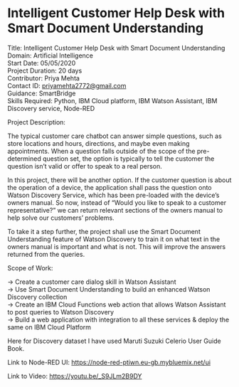 # Intelligent Customer Help Desk with Smart Document Understanding

Title: Intelligent Customer Help Desk with Smart Document Understanding\
Domain: Artificial Intelligence \
Start Date: 05/05/2020\
Project Duration: 20 days\
Contributor: Priya Mehta \
Contact ID: priyamehta2772@gmail.com\
Guidance: SmartBridge\
Skills Required: Python, IBM Cloud platform, IBM Watson Assistant, IBM Discovery service, Node-RED

Project Description:

The typical customer care chatbot can answer simple questions, such as store locations and hours, directions, and maybe even making appointments. When a question falls outside of the scope of the pre-determined question set, the option is typically to tell the customer the question isn’t valid or offer to speak to a real person.

In this project, there will be another option. If the customer question is about the operation of a device, the application shall pass the question onto Watson Discovery Service, which has been pre-loaded with the device’s owners manual. So now, instead of “Would you like to speak to a customer representative?” we can return relevant sections of the owners manual to help solve our customers’ problems.

To take it a step further, the project shall use the Smart Document Understanding feature of Watson Discovery to train it on what text in the owners manual is important and what is not. This will improve the answers returned from the queries.

Scope of Work:

-> Create a customer care dialog skill in Watson Assistant\
-> Use Smart Document Understanding to build an enhanced Watson Discovery collection\
-> Create an IBM Cloud Functions web action that allows Watson Assistant to post queries to Watson Discovery\
-> Build a web application with integration to all these services & deploy the same on IBM Cloud Platform

Here for Discovery dataset I have used Maruti Suzuki Celerio User Guide Book. 

Link to Node-RED UI: https://node-red-ptiwn.eu-gb.mybluemix.net/ui

Link to Video: https://youtu.be/_S9JLm2B9DY
